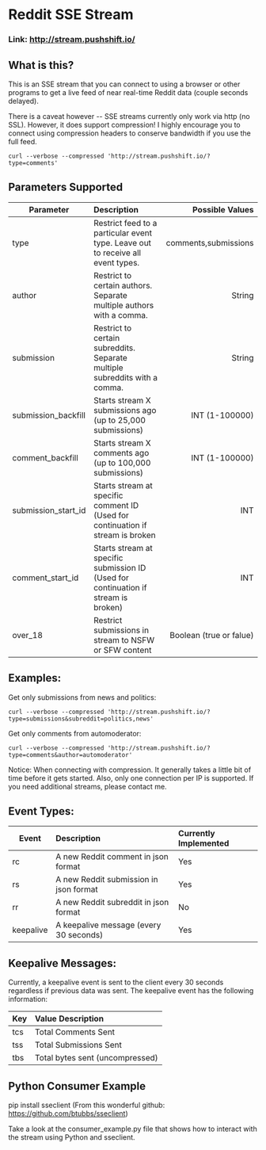 # Reddit SSE Stream

### Link: http://stream.pushshift.io/

## What is this?

This is an SSE stream that you can connect to using a browser or other programs to get a live feed of near real-time Reddit data (couple seconds delayed).

There is a caveat however -- SSE streams currently only work via http (no SSL). However, it does support compression! I highly encourage you to connect using compression headers to conserve bandwidth if you use the full feed.

    curl --verbose --compressed 'http://stream.pushshift.io/?type=comments'

## Parameters Supported

| Parameter        | Description           | Possible Values  |
| ------------- |:-------------| -----:|
| type        |  Restrict feed to a particular event type.  Leave out to receive all event types. | comments,submissions |
| author      | Restrict to certain authors.  Separate multiple authors with a comma.      |   String |
| submission  | Restrict to certain subreddits.  Separate multiple subreddits with a comma.       |    String |
| submission_backfill | Starts stream X submissions ago (up to 25,000 submissions) | INT (1-100000)|
| comment_backfill | Starts stream X comments ago (up to 100,000 submissions) | INT (1-100000) |
| submission_start_id | Starts stream at specific comment ID (Used for continuation if stream is broken | INT |
| comment_start_id | Starts stream at specific submission ID (Used for continuation if stream is broken) | INT |
| over_18 | Restrict submissions in stream to NSFW or SFW content | Boolean (true or falue) |

## Examples:

Get only submissions from news and politics:

    curl --verbose --compressed 'http://stream.pushshift.io/?type=submissions&subreddit=politics,news'
Get only comments from automoderator:

    curl --verbose --compressed 'http://stream.pushshift.io/?type=comments&author=automoderator'

Notice: When connecting with compression. It generally takes a little bit of time before it gets started.  Also, only one connection per IP is supported.  If you need additional streams, please contact me.

## Event Types:

| Event        | Description | Currently Implemented |
| ------------- |:-------------|:------------|
| rc | A new Reddit comment in json format | Yes|
| rs | A new Reddit submission in json format | Yes |
| rr | A new Reddit subreddit in json format| No |
| keepalive | A keepalive message (every 30 seconds)| Yes|

## Keepalive Messages:

Currently, a keepalive event is sent to the client every 30 seconds regardless if previous data was sent.  The keepalive event has the following information:

| Key        | Value Description |
| ------------- |:-------------|
| tcs | Total Comments Sent
| tss | Total Submissions Sent |
| tbs | Total bytes sent (uncompressed)|

## Python Consumer Example

pip install sseclient (From this wonderful github: https://github.com/btubbs/sseclient)

Take a look at the consumer_example.py file that shows how to interact with the stream using Python and sseclient.


